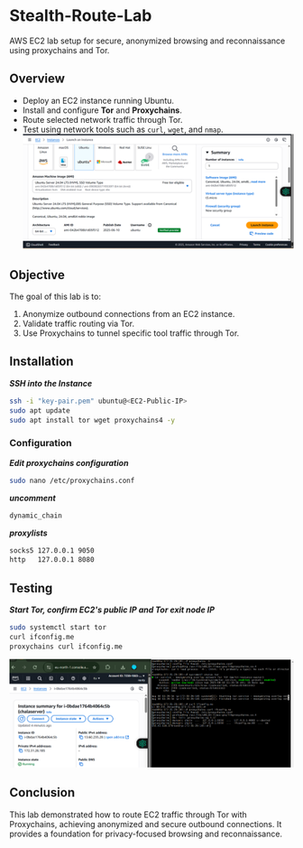 # Stealth-Route-Lab
AWS EC2 lab setup for secure, anonymized browsing and reconnaissance using proxychains and Tor.
## **Overview**
- Deploy an EC2 instance running Ubuntu.
- Install and configure **Tor** and **Proxychains**.
- Route selected network traffic through Tor.
- Test using network tools such as `curl`, `wget`, and `nmap`.
![instance](ubuntu_EC2.png)  
## **Objective**
The goal of this lab is to:
1. Anonymize outbound connections from an EC2 instance.
2. Validate traffic routing via Tor.
3. Use Proxychains to tunnel specific tool traffic through Tor.
## **Installation**
***SSH into the Instance***
```bash
ssh -i "key-pair.pem" ubuntu@<EC2-Public-IP>
sudo apt update
sudo apt install tor wget proxychains4 -y
```
### **Configuration**
***Edit proxychains configuration***
```bash
sudo nano /etc/proxychains.conf
```
***uncomment***
```bash
dynamic_chain
```
***proxylists***
```bash
socks5 127.0.0.1 9050
http   127.0.0.1 8080
```
## **Testing**
***Start Tor, confirm EC2's public IP and Tor exit node IP***
```bash
sudo systemctl start tor
curl ifconfig.me
proxychains curl ifconfig.me
```
![confirmation](EC2_TOR_IP.png)
## **Conclusion**
This lab demonstrated how to route EC2 traffic through Tor with Proxychains, achieving anonymized and secure outbound connections. It provides a foundation for privacy-focused browsing and reconnaissance.
